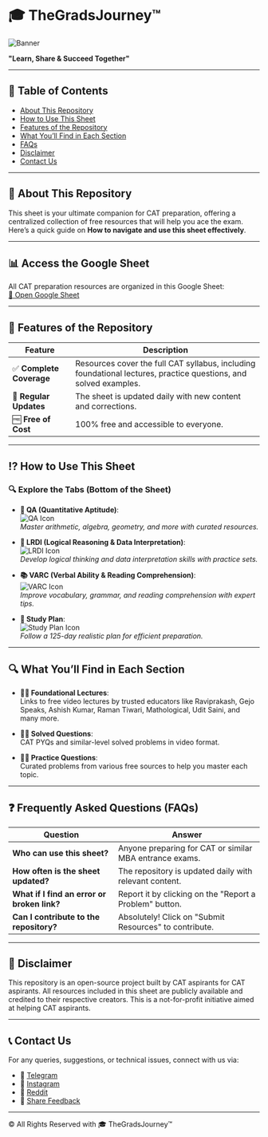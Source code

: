 # 🎓 TheGradsJourney™

![Banner](images/banner.jpg)

**"Learn, Share & Succeed Together"**

---

## 📑 Table of Contents
- [About This Repository](#about-this-repository)
- [How to Use This Sheet](#-how-to-use-this-sheet)
- [Features of the Repository](#-features-of-the-repository)
- [What You’ll Find in Each Section](#-what-youll-find-in-each-section)
- [FAQs](#-frequently-asked-questions-faqs)
- [Disclaimer](#-disclaimer)
- [Contact Us](#-contact-us)

---

## 🎯 About This Repository

This sheet is your ultimate companion for CAT preparation, offering a centralized collection of free resources that will help you ace the exam. Here’s a quick guide on **How to navigate and use this sheet effectively**.

---

## 📊 Access the Google Sheet

All CAT preparation resources are organized in this Google Sheet:  
[🔗 Open Google Sheet](https://docs.google.com/spreadsheets/d/1KNfLs4Iax4q87zg2SqL3VHyBQCqQWg3v9YMqoB8vKzo/edit?gid=480061171#gid=480061171)

---

## 🚀 Features of the Repository

| Feature               | Description                                                                 |
|-----------------------|-----------------------------------------------------------------------------|
| ✅ **Complete Coverage** | Resources cover the full CAT syllabus, including foundational lectures, practice questions, and solved examples. |
| 🔄 **Regular Updates**   | The sheet is updated daily with new content and corrections.                |
| 🆓 **Free of Cost**      | 100% free and accessible to everyone.                                       |

---

## ⁉ How to Use This Sheet

### 🔍 Explore the Tabs (Bottom of the Sheet)
- **🧮 QA (Quantitative Aptitude)**:  
  ![QA Icon](images/qa_icon.png)  
  *Master arithmetic, algebra, geometry, and more with curated resources.*

- **🧠 LRDI (Logical Reasoning & Data Interpretation)**:  
  ![LRDI Icon](images/lrdi_icon.png)  
  *Develop logical thinking and data interpretation skills with practice sets.*

- **📚 VARC (Verbal Ability & Reading Comprehension)**:  
  ![VARC Icon](images/varc_icon.png)  
  *Improve vocabulary, grammar, and reading comprehension with expert tips.*

- **📅 Study Plan**:  
  ![Study Plan Icon](images/study_plan_icon.png)  
  *Follow a 125-day realistic plan for efficient preparation.*

---

## 🔍 What You’ll Find in Each Section

- **💪🏼 Foundational Lectures**:  
  Links to free video lectures by trusted educators like Raviprakash, Gejo Speaks, Ashish Kumar, Raman Tiwari, Mathological, Udit Saini, and many more.

- **🙌🏼 Solved Questions**:  
  CAT PYQs and similar-level solved problems in video format.

- **✍🏼 Practice Questions**:  
  Curated problems from various free sources to help you master each topic.

---

## ❓ Frequently Asked Questions (FAQs)

| Question                          | Answer                                                                 |
|-----------------------------------|-----------------------------------------------------------------------|
| **Who can use this sheet?**       | Anyone preparing for CAT or similar MBA entrance exams.              |
| **How often is the sheet updated?** | The repository is updated daily with relevant content.               |
| **What if I find an error or broken link?** | Report it by clicking on the "Report a Problem" button.              |
| **Can I contribute to the repository?** | Absolutely! Click on "Submit Resources" to contribute.               |

---

## 🙏 Disclaimer

This repository is an open-source project built by CAT aspirants for CAT aspirants. All resources included in this sheet are publicly available and credited to their respective creators. This is a not-for-profit initiative aimed at helping CAT aspirants.

---

## 📞 Contact Us

For any queries, suggestions, or technical issues, connect with us via:
- 💙 [Telegram](https://telegram.me/TheGradsJourney)
- 💜 [Instagram](https://www.instagram.com/thegradsjourney/)
- 🧡 [Reddit](https://www.reddit.com/user/ProjectDistinct27/)
- 📩 [Share Feedback](https://forms.gle/dTzPaNxCAczt7Ar19)

---

© All Rights Reserved with 🎓 TheGradsJourney™
